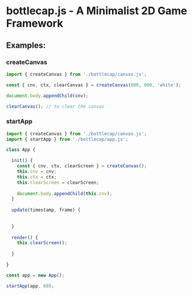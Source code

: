 # bottlecap.js - A Minimalist 2D Game Framework

## Examples:

### createCanvas
```javascript
import { createCanvas } from './bottlecap/canvas.js';

const { cnv, ctx, clearCanvas } = createCanvas(800, 600, 'white'); 

document.body.appendChild(cnv);

clearCanvas(); // to clear the canvas
```

### startApp
```javascript 
import { createCanvas } from './bottlecap/canvas.js';
import { startApp } from './bottlecap/app.js';

class App {

  init() {
    const { cnv, ctx, clearScreen } = createCanvas();
    this.cnv = cnv;
    this.ctx = ctx;
    this.clearScreen = clearScreen;
    
    document.body.appendChild(this.cnv);
  }
  
  update(timestamp, frame) {
  
  
  }
  
  render() {
    this.clearScreen();
  
  }

}

const app = new App();

startApp(app, 60);
```
